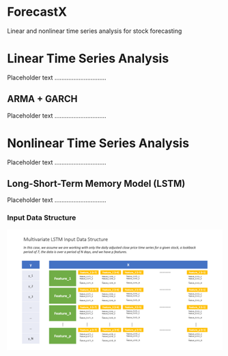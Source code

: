 # ForecastX
Linear and nonlinear time series analysis for stock forecasting

# Linear Time Series Analysis
Placeholder text ..............................
## ARMA + GARCH
Placeholder text ..............................

# Nonlinear Time Series Analysis
Placeholder text ..............................
## Long-Short-Term Memory Model (LSTM)
Placeholder text ..............................
### Input Data Structure
![](.\Diagrams\lstm_data_structure.PNG)


